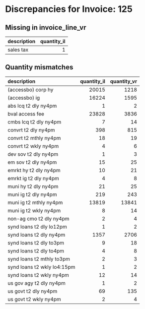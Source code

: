 # Discrepancies for Invoice: 125

## Missing in invoice_line_vr

| description   |   quantity_il |
|:--------------|--------------:|
| sales tax     |             1 |

## Quantity mismatches

| description                 |   quantity_il |   quantity_vr |
|:----------------------------|--------------:|--------------:|
| (accessbo) corp hy          |         20015 |          1218 |
| (accessbo) ig               |         16224 |          1595 |
| abs lcq t2 dly ny4pm        |             1 |             2 |
| bval access fee             |         23828 |          3836 |
| cmbs lcq t2 dly ny4pm       |             7 |            14 |
| convrt t2 dly ny4pm         |           398 |           815 |
| convrt t2 mthly ny4pm       |            18 |            19 |
| convrt t2 wkly ny4pm        |             4 |             6 |
| dev sov t2 dly ny4pm        |             1 |             3 |
| em sov t2 dly ny4pm         |            15 |            25 |
| emrkt hy t2 dly ny4pm       |            10 |            21 |
| emrkt ig t2 dly ny4pm       |             4 |             8 |
| muni hy t2 dly ny4pm        |            21 |            25 |
| muni ig t2 dly ny4pm        |           219 |           243 |
| muni ig t2 mthly ny4pm      |         13819 |         13841 |
| muni ig t2 wkly ny4pm       |             8 |            14 |
| non-ag cmo t2 dly ny4pm     |             2 |             4 |
| synd loans t2 dly lo12pm    |             1 |             2 |
| synd loans t2 dly ny4pm     |          1357 |          2706 |
| synd loans t2 dly to3pm     |             9 |            18 |
| synd loans t2 dly to4pm     |             4 |             8 |
| synd loans t2 mthly to3pm   |             2 |             3 |
| synd loans t2 wkly lo4:15pm |             1 |             2 |
| synd loans t2 wkly ny4pm    |            12 |            14 |
| us gov agy t2 dly ny4pm     |             1 |             2 |
| us govt t2 dly ny4pm        |            69 |           135 |
| us govt t2 wkly ny4pm       |             2 |             4 |

